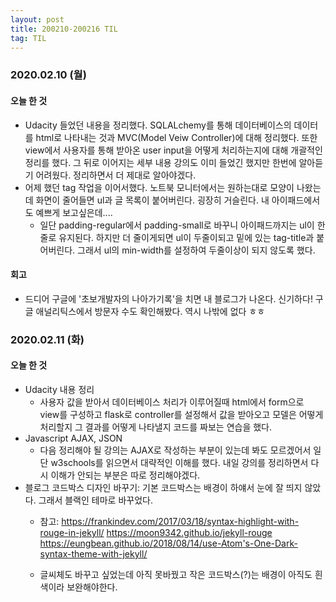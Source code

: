 ```yaml
---
layout: post
title: 200210-200216 TIL
tag: TIL
---
```


### 2020.02.10 (월)
#### 오늘 한 것
  - Udacity 들었던 내용을 정리했다. SQLALchemy를 통해 데이터베이스의 데이터를 html로 나타내는 것과 MVC(Model Veiw Controller)에 대해 정리했다. 또한 view에서 사용자를 통해 받아온 user input을 어떻게 처리하는지에 대해 개괄적인 정리를 했다. 그 뒤로 이어지는 세부 내용 강의도 이미 들었긴 했지만 한번에 알아듣기 어려웠다. 정리하면서 더 제대로 알아야겠다.
  - 어제 했던 tag 작업을 이어서했다. 노트북 모니터에서는 원하는대로 모양이 나왔는데 화면이 줄어들면 ul과 글 목록이 붙어버린다. 굉장히 거슬린다. 내 아이패드에서도 예쁘게 보고싶은데....
    - 일단 padding-regular에서 padding-small로 바꾸니 아이패드까지는 ul이 한줄로 유지된다. 하지만 더 줄이게되면 ul이 두줄이되고 밑에 있는 tag-title과 붙어버린다. 그래서 ul의 min-width를 설정하여 두줄이상이 되지 않도록 했다.
#### 회고
  - 드디어 구글에 '초보개발자의 나아가기록'을 치면 내 블로그가 나온다. 신기하다! 구글 애널리틱스에서 방문자 수도 확인해봤다. 역시 나밖에 없다 ㅎㅎ


### 2020.02.11 (화)
#### 오늘 한 것
  - Udacity 내용 정리
    - 사용자 값을 받아서 데이터베이스 처리가 이루어질때 html에서 form으로 view를 구성하고 flask로 controller를 설정해서 값을 받아오고 모델은 어떻게 처리할지 그 결과를 어떻게 나타낼지 코드를 짜보는 연습을 했다.
- Javascript AJAX, JSON
  - 다음 정리해야 될 강의는 AJAX로 작성하는 부분이 있는데 봐도 모르겠어서 일단 w3schools를 읽으면서 대략적인 이해를 했다. 내일 강의를 정리하면서 다시 이해가 안되는 부분은 따로 정리해야겠다.
- 블로그 코드박스 디자인 바꾸기: 기본 코드박스는 배경이 하얘서 눈에 잘 띄지 않았다. 그래서 블랙인 테마로 바꾸었다.
  - 참고: https://frankindev.com/2017/03/18/syntax-highlight-with-rouge-in-jekyll/
          https://moon9342.github.io/jekyll-rouge
          https://eungbean.github.io/2018/08/14/use-Atom's-One-Dark-syntax-theme-with-jekyll/
  
  - 글씨체도 바꾸고 싶었는데 아직 못바꿨고 작은 코드박스(?)는 배경이 아직도 흰색이라 보완해야한다.          

  
